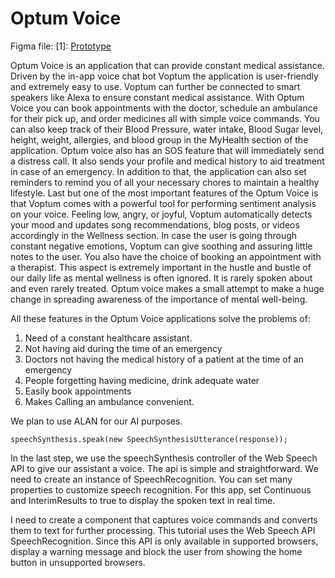# Optum Voice
Figma file: [1]: 
<a href="https://www.figma.com/proto/6fuVZot8zqO8CzSzC6eWlB/optum?node-id=232%3A1347&viewport=750%2C468%2C0.15&scaling=min-zoom&page-id=232%3A1346&starting-point-node-id=232%3A1347" target="_blank">Prototype</a>

Optum Voice is an application that can provide constant medical assistance. Driven by the in-app voice chat bot Voptum the application is user-friendly and extremely easy to use. Voptum can further be connected to smart speakers like Alexa to ensure constant medical assistance.
With Optum Voice you can book appointments with the doctor, schedule an ambulance for their pick up, and order medicines all with simple voice commands.
You can also keep track of their Blood Pressure, water intake, Blood Sugar level, height, weight, allergies, and blood group in the MyHealth section of the application.
Optum voice also has an SOS feature that will immediately send a distress call. It also sends your profile and medical history to aid treatment in case of an emergency.
In addition to that, the application can also set reminders to remind you of all your necessary chores to maintain a healthy lifestyle.
Last but one of the most important features of the Optum Voice is that Voptum comes with a powerful tool for performing sentiment analysis on your voice.  Feeling low, angry, or joyful, Voptum automatically detects your mood and updates song recommendations, blog posts, or videos accordingly in the Wellness section. In case the user is going through constant negative emotions, Voptum can give soothing and assuring little notes to the user. You also have the choice of booking an appointment with a therapist. This aspect is extremely important in the hustle and bustle of our daily life as mental wellness is often ignored. It is rarely spoken about and even rarely treated. Optum voice makes a small attempt to make a huge change in spreading awareness of the importance of mental well-being.  

All these features in the Optum Voice applications solve the problems of:
 1. Need of a constant healthcare assistant.
 2. Not having aid during the time of an emergency
 3. Doctors not having the medical history of a patient at the time of an emergency
 4. People forgetting having medicine, drink adequate water
 5. Easily book appointments
 6. Makes Calling an ambulance convenient.


We plan to use ALAN for our AI purposes.

```speechSynthesis.speak(new SpeechSynthesisUtterance(response));```


In the last step, we use the speechSynthesis controller of the Web Speech API to give our assistant a voice. The api is simple and straightforward.
We need to create an instance of SpeechRecognition. You can set many properties to customize speech recognition. For this app, set Continuous and InterimResults to true to display the spoken text in real time.

I need to create a component that captures voice commands and converts them to text for further processing. This tutorial uses the Web Speech API SpeechRecognition. Since this API is only available in supported browsers, display a warning message and block the user from showing the home button in unsupported browsers.

